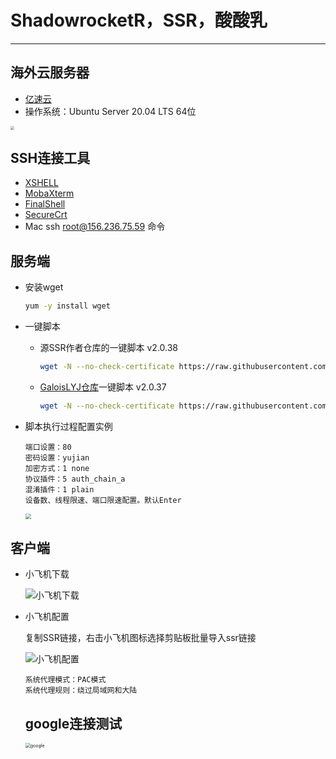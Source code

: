 # ShadowrocketR，SSR，酸酸乳

---

## 海外云服务器

- [亿速云](https://uc.yisu.com/index.php/vhost/lightserver.html)
- 操作系统：Ubuntu Server 20.04 LTS 64位

<img src="D:\booknotes\云服务器之科学上网\file\亿速云Ubuntu.png" style="zoom:36%;"/>

## SSH连接工具

- [XSHELL](https://www.xshell.com/zh/free-for-home-school/)
- [MobaXterm](https://mobaxterm.mobatek.net/)
- [FinalShell](https://www.hostbuf.com/t/988.html)
- [SecureCrt](https://www.vandyke.com/products/securecrt/)
- Mac ssh root@156.236.75.59 命令

## 服务端

- 安装wget

  ```bash
  yum -y install wget
  ```

- 一键脚本

  - 源SSR作者仓库的一键脚本 v2.0.38

    ```bash
    wget -N --no-check-certificate https://raw.githubusercontent.com/ToyoDAdoubi/doubi/master/ssr.sh && chmod +x ssr.sh && bash ssr.sh
    ```

  - [GaloisLYJ仓库](https://github.com/GaloisLYJ/doubi)一键脚本 v2.0.37

    ```bash
    wget -N --no-check-certificate https://raw.githubusercontent.com/GaloisLYJ/doubi/refs/heads/master/ssr.sh && chmod +x ssr.sh && bash ssr.sh
    ```

- 脚本执行过程配置实例

  ```
  端口设置：80
  密码设置：yujian
  加密方式：1 none
  协议插件：5 auth_chain_a
  混淆插件：1 plain
  设备数、线程限速、端口限速配置。默认Enter
  ```

  <img src="D:\booknotes\云服务器之科学上网\file\SSR服务端配置.png" style="zoom:60%;" />

## 客户端

- 小飞机下载

  ![小飞机下载](D:\booknotes\云服务器之科学上网\file\小飞机下载.png)

- 小飞机配置

  复制SSR链接，右击小飞机图标选择剪贴板批量导入ssr链接

  ![小飞机配置](D:\booknotes\云服务器之科学上网\file\SSR客户端配置.png)

  ```
  系统代理模式：PAC模式
  系统代理规则：绕过局域网和大陆
  ```

  ## google连接测试

  <img src="D:\booknotes\云服务器之科学上网\file\google连接测试.png" alt="google" style="zoom:50%;" />

  